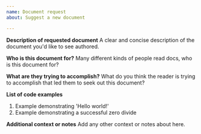 ```yaml
---
name: Document request
about: Suggest a new document

---
```


**Description of requested document**
A clear and concise description of the document you'd like to see authored.

**Who is this document for?**
Many different kinds of people read docs, who is this document for?

**What are they trying to accomplish?**
What do you think the reader is trying to accomplish that led them to seek out this document?

**List of code examples**
1. Example demonstrating 'Hello world!'
2. Example demonstrating a successful zero divide

**Additional context or notes**
Add any other context or notes about here.
